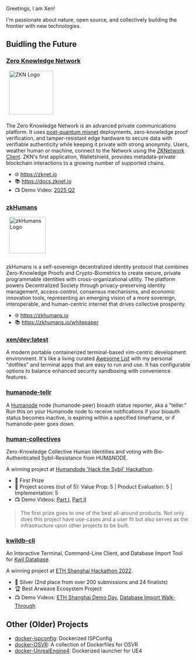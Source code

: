 Greetings, I am Xen!

I'm passionate about nature, open source, and collectively building the frontier with new technologies.

## Buidling the Future

### [Zero Knowledge Network](https://github.com/ZeroKnowledgeNetwork)

<a href="https://zknet.io">
<img src="https://avatars.githubusercontent.com/u/167339330" alt="ZKN Logo" width="120" height="120" style="vertical-align: middle; margin-left: 8px; margin-bottom: 8px;">
</a>

The Zero Knowledge Network is an advanced private communications platform. It uses [post-quantum mixnet](https://github.com/katzenpost/katzenpost) deployments, zero-knowledge proof verification, and tamper-resistant edge hardware to secure data with verifiable authenticity while keeping it private with strong anonymity. Users, weather human or machine, connect to the Network using the [ZKNetwork Client](https://github.com/ZeroKnowledgeNetwork/client). ZKN's first application, Walletshield, provides metadata-private blockchain interactions to a growing number of supported chains.

- 🌐 https://zknet.io
- 📚 https://docs.zknet.io
- 📺 Demo Video: [2025 Q2](https://youtu.be/KfEpIqih7hI)

### [zkHumans](https://github.com/zkHumans)

<a href="https://zkhumans.io">
<img src="https://avatars.githubusercontent.com/u/111014478" alt="zkHumans Logo" width="100" height="100" style="vertical-align: middle; margin-left: 8px; margin-bottom: 14px;">
</a>

zkHumans is a self-sovereign decentralized identity protocol that combines Zero-Knowledge Proofs and Crypto-Biometrics to create secure, private programmable identities with cross-organizational utility. The platform powers Decentralized Society through privacy-preserving identity management, access-control, consensus mechanisms, and economic innovation tools, representing an emerging vision of a more sovereign, interoperable, and human-centric internet that drives collective prosperity.

- 🌐 https://zkhumans.io
- 📚 https://zkhumans.io/whitepaper

### [xen/dev:latest](https://github.com/xendarboh/xendev)

A modern portable containerized terminal-based vim-centric development
environment. It's like a living curated [Awesome
List](https://github.com/sindresorhus/awesome) with my personal "dotfiles" and
terminal apps that are easy to run and use. It has configurable options to
balance enhanced security sandboxing with convenience features.

### [humanode-tellr](https://github.com/xendarboh/humanode-tellr)

A [Humanode](https://humanode.io/) node (humanode-peer) bioauth status reporter, aka a "teller." Run this on your Humanode node to receive notifications if your bioauth status becomes inactive, is expiring within a specified timeframe, or if humanode-peer goes down.

### [human-collectives](https://github.com/xendarboh/human-collectives)

Zero-Knowledge Collective Human Identities and voting with Bio-Authenticated Sybil-Resistance from HUMΔNODE.

A winning project at [Humandode 'Hack the Sybil' Hackathon](https://blog.humanode.io/announcing-hack-the-sybil-hackathon-winners/).

- 🏅️ First Prize
- 💯 Project scores (out of 5): Value Prop: 5 | Product Evaluation: 5 | Implementation: 5
- 📺 Demo Videos: [Part I](https://youtu.be/dfVqSXyIehI), [Part II](https://youtu.be/FqeJevby_7o)

> The first prize goes to one of the best all-around products. Not only does this project have use-cases and a user fit but also serves as the infrastructure upon other projects to be built.

### [kwildb-cli](https://github.com/xendarboh/kwildb-cli)

An Interactive Terminal, Command-Line Client, and Database Import Tool for [Kwil Database](https://kwil.com/).

A winning project at [ETH Shanghai Hackathon 2022](https://medium.com/@ethshanghai/announcing-winners-of-the-eth-shanghai-hackathon-2022-4ebacdf660d2).

- 🥈 Silver (2nd place from over 200 submissions and 24 finalists)
- 🏆 Best Arweave Ecosystem Project
- 📺 Demo Videos: [ETH Shanghai Demo Day](https://youtu.be/iQye3XvyAhM?t=9836), [Database Import Walk-Through](https://youtu.be/Oeaq1yXiYxs)

## Other (Older) Projects

- [docker-ispconfig](https://github.com/xendarboh/docker-ispconfig): Dockerized ISPConfig
- [docker-OSVR](https://github.com/xendarboh/docker-OSVR): A collection of Dockerfiles for OSVR
- [docker-UnrealEngine4](https://github.com/xendarboh/docker-UnrealEngine4): Dockerized launcher for UE4
